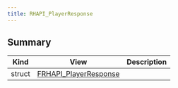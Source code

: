 ```yaml
---
title: RHAPI_PlayerResponse
---
```


## Summary
| Kind | View | Description |
|------|------|-------------|
|struct|[FRHAPI_PlayerResponse](/unreal-plugins/all/structfrhapi__playerresponse/#structFRHAPI__PlayerResponse)||
